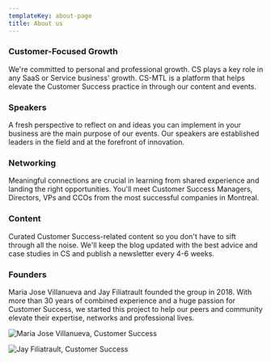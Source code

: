 ```yaml
---
templateKey: about-page
title: About us
---
```

### Customer-Focused Growth

We're committed to personal and professional growth. CS plays a key role in any SaaS or Service business' growth. CS-MTL is a platform that helps elevate the Customer Success practice in through our content and events.

### Speakers

A fresh perspective to reflect on and ideas you can implement in your business are the main purpose of our events. Our speakers are established leaders in the field and at the forefront of innovation.

### Networking

Meaningful connections are crucial in learning from shared experience and landing the right opportunities. You'll meet Customer Success Managers, Directors, VPs and CCOs from the most successful companies in Montreal.

### Content

Curated Customer Success-related content so you don't have to sift through all the noise. We'll keep the blog updated with the best advice and case studies in CS and publish a newsletter every 4-6 weeks.

### Founders

Maria Jose Villanueva and Jay Filiatrault founded the group in 2018. With more than 30 years of combined experience and a huge passion for Customer Success, we started this project to help our peers and community elevate their expertise, networks and professional lives.

![Maria Jose Villanueva, Customer Success](/img/maria-150px.png "Maria Jose Villanueva")

![Jay Filiatrault, Customer Success ](/img/jay-150px.png "Jay Filiatrault")
